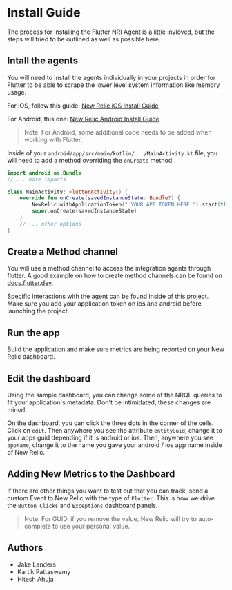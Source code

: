 # Install Guide

The process for installing the Flutter NRI Agent is a little invloved, but the steps will tried to be outlined as well as possible here.

## Intall the agents

You will need to install the agents individually in your projects in order for Flutter to be able to scrape the lower level system information like memory usage.

For iOS, follow this guide: [New Relic iOS Install Guide](https://docs.newrelic.com/docs/mobile-monitoring/new-relic-mobile-ios/installation/ios-manual-installation/)

For Android, this one: [New Relic Android Install Guide](https://docs.newrelic.com/docs/mobile-monitoring/new-relic-mobile-android/install-configure/install-android-apps-gradle-android-studio/)

> Note: For Android, some additional code needs to be added when working with Flutter.

Inside of your `android/app/src/main/kotlin/.../MainActivity.kt` file, you will need to add a method overriding the `onCreate` method.

```kotlin
import android.os.Bundle
// ... more imports

class MainActivity: FlutterActivity() {
    override fun onCreate(savedInstanceState: Bundle?) {
        NewRelic.withApplicationToken(" YOUR APP TOKEN HERE ").start(this.applicationContext)
        super.onCreate(savedInstanceState)
    }
    // ... other options
}
```

## Create a Method channel

You will use a method channel to access the integration agents through flutter. A good example on how to create method channels can be found on [docs.flutter.dev](https://docs.flutter.dev/development/platform-integration/platform-channels?tab=android-channel-kotlin-tab).

Specific interactions with the agent can be found inside of this project. Make sure you add your application token on ios and android before launching the project.

## Run the app

Build the application and make sure metrics are being reported on your New Relic dashboard.

## Edit the dashboard

Using the sample dashboard, you can change some of the NRQL queries to fit your application's metadata. Don't be intimidated, these changes are minor!

On the dashboard, you can click the three dots in the corner of the cells. Click on `edit`. Then anywhere you see the attribute `entityGuid`, change it to your apps guid depending if it is android or ios. Then, anywhere you see `appName`, change it to the name you gave your android / ios app name inside of New Relic. 

## Adding New Metrics to the Dashboard

If there are other things you want to test out that you can track, send a custom Event to New Relic with the type of `Flutter`. This is how we drive the `Button Clicks` and `Exceptions` dashboard panels.

> Note: For GUID, if you remove the value, New Relic will try to auto-complete to use your personal value.

## Authors

- Jake Landers
- Kartik Pattaswamy
- Hitesh Ahuja

